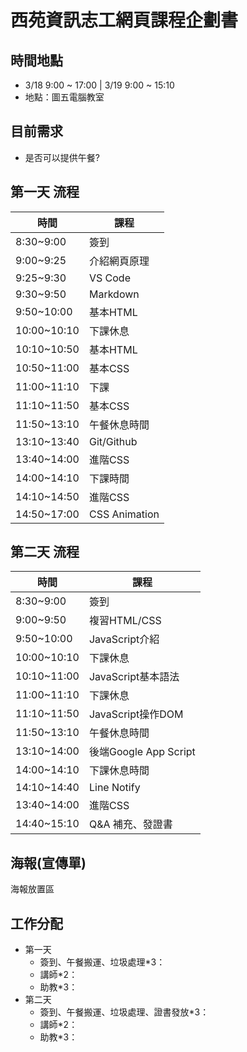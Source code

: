 # 西苑資訊志工網頁課程企劃書
## 時間地點
- 3/18 9:00 ~ 17:00 | 3/19 9:00 ~ 15:10
- 地點：圖五電腦教室

## 目前需求 
- 是否可以提供午餐?

## 第一天 流程
| 時間        | 課程          |
| ----------- | ------------- |
| 8:30~9:00   | 簽到          |
| 9:00~9:25   | 介紹網頁原理  |
| 9:25~9:30   | VS Code       |
| 9:30~9:50   | Markdown      |
| 9:50~10:00  | 基本HTML      |
| 10:00~10:10 | 下課休息      |
| 10:10~10:50 | 基本HTML      |
| 10:50~11:00 | 基本CSS       |
| 11:00~11:10 | 下課          |
| 11:10~11:50 | 基本CSS       |
| 11:50~13:10 | 午餐休息時間  |
| 13:10~13:40 | Git/Github    |
| 13:40~14:00 | 進階CSS       |
| 14:00~14:10 | 下課時間      |
| 14:10~14:50 | 進階CSS       |
| 14:50~17:00 | CSS Animation |

## 第二天 流程
| 時間        | 課程                  |
| ----------- | --------------------- |
| 8:30~9:00   | 簽到                  |
| 9:00~9:50   | 複習HTML/CSS          |
| 9:50~10:00  | JavaScript介紹        |
| 10:00~10:10 | 下課休息              |
| 10:10~11:00 | JavaScript基本語法    |
| 11:00~11:10 | 下課休息              |
| 11:10~11:50 | JavaScript操作DOM     |
| 11:50~13:10 | 午餐休息時間          |
| 13:10~14:00 | 後端Google App Script |
| 14:00~14:10 | 下課休息時間          |
| 14:10~14:40 | Line Notify           |
| 13:40~14:00 | 進階CSS               |
| 14:40~15:10 | Q&A 補充、發證書      |

## 海報(宣傳單)
海報放置區

## 工作分配
- 第一天
    - 簽到、午餐搬運、垃圾處理*3：
    - 講師*2：
    - 助教*3：
- 第二天
    - 簽到、午餐搬運、垃圾處理、證書發放*3：
    - 講師*2：
    - 助教*3：

